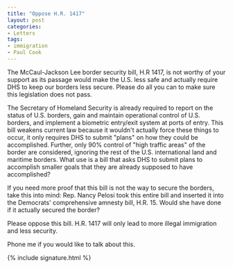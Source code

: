 ```yaml
---
title: "Oppose H.R. 1417"
layout: post
categories:
- Letters
tags:
- immigration
- Paul Cook
---
```


The McCaul-Jackson Lee border security bill, H.R 1417, is not worthy of your support as its passage would make the U.S. less safe and actually require DHS to keep our borders less secure. Please do all you can to make sure this legislation does not pass.

The Secretary of Homeland Security is already required to report on the status of U.S. borders, gain and maintain operational control of U.S. borders, and implement a biometric entry/exit system at ports of entry. This bill weakens current law because it wouldn't actually force these things to occur, it only requires DHS to submit "plans" on how they could be accomplished. Further, only 90% control of "high traffic areas" of the border are considered, ignoring the rest of the U.S. international land and maritime borders. What use is a bill that asks DHS to submit plans to accomplish smaller goals that they are already supposed to have accomplished?

If you need more proof that this bill is not the way to secure the borders, take this into mind: Rep. Nancy Pelosi took this entire bill and inserted it into the Democrats' comprehensive amnesty bill, H.R. 15. Would she have done if it actually secured the border?

Please oppose this bill. H.R. 1417 will only lead to more illegal immigration and less security.

Phone me if you would like to talk about this.

{% include signature.html %}
